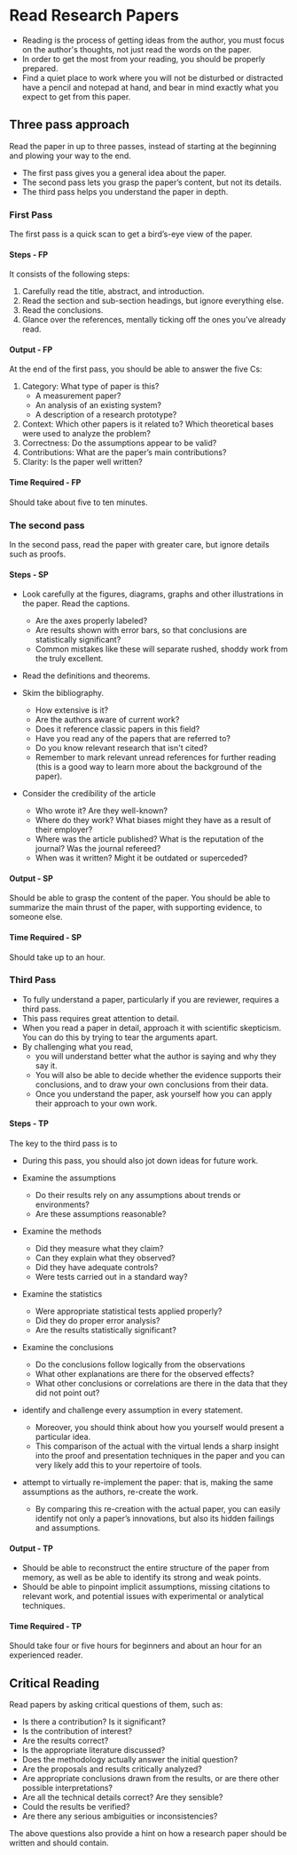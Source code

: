# Read Research Papers

- Reading is the process of getting ideas from the author, you must focus on the author's thoughts, not just read the words on the paper.
- In order to get the most from your reading, you should be properly prepared.
- Find a quiet place to work where you will not be disturbed or distracted have a pencil and notepad at hand, and bear in mind exactly what you expect to get from this paper.

## Three pass approach

Read the paper in up to three passes, instead of starting at the beginning and plowing your way to the end.

- The first pass gives you a general idea about the paper.
- The second pass lets you grasp the paper’s content, but not its details.
- The third pass helps you understand the paper in depth.

### First Pass

The first pass is a quick scan to get a bird’s-eye view of the paper.

#### Steps - FP

It consists of the following steps:

1. Carefully read the title, abstract, and introduction.
2. Read the section and sub-section headings, but ignore everything else.
3. Read the conclusions.
4. Glance over the references, mentally ticking off the ones you’ve already read.

#### Output - FP

At the end of the first pass, you should be able to answer the five Cs:

1. Category: What type of paper is this?
   - A measurement paper?
   - An analysis of an existing system?
   - A description of a research prototype?
2. Context: Which other papers is it related to? Which theoretical bases were used to analyze the problem?
3. Correctness: Do the assumptions appear to be valid?
4. Contributions: What are the paper’s main contributions?
5. Clarity: Is the paper well written?

#### Time Required - FP

Should take about five to ten minutes.

### The second pass

In the second pass, read the paper with greater care, but ignore details such as proofs.

#### Steps - SP

- Look carefully at the figures, diagrams, graphs and other illustrations in the paper. Read the captions.
  - Are the axes properly labeled?
  - Are results shown with error bars, so that conclusions are statistically significant?
  - Common mistakes like these will separate rushed, shoddy work from the truly excellent.

- Read the definitions and theorems.

- Skim the bibliography.
  - How extensive is it?
  - Are the authors aware of current work?
  - Does it reference classic papers in this field?
  - Have you read any of the papers that are referred to?
  - Do you know relevant research that isn't cited?
  - Remember to mark relevant unread references for further reading (this is a good way to learn more about the background of the paper).

- Consider the credibility of the article
  - Who wrote it? Are they well-known?
  - Where do they work? What biases might they have as a result of their employer?
  - Where was the article published? What is the reputation of the journal? Was the journal refereed?
  - When was it written? Might it be outdated or superceded?

#### Output - SP

Should be able to grasp the content of the paper. You should be able to summarize the main thrust of the paper, with supporting evidence, to someone else.

#### Time Required - SP

Should take up to an hour.

### Third Pass

- To fully understand a paper, particularly if you are reviewer, requires a third pass.
- This pass requires great attention to detail.
- When you read a paper in detail, approach it with scientific skepticism. You can do this by trying to tear the arguments apart.
- By challenging what you read,
  - you will understand better what the author is saying and why they say it.
  - You will also be able to decide whether the evidence supports their conclusions, and to draw your own conclusions from their data.
  - Once you understand the paper, ask yourself how you can apply their approach to your own work.

#### Steps - TP

The key to the third pass is to

- During this pass, you should also jot down ideas for future work.

- Examine the assumptions
  - Do their results rely on any assumptions about trends or environments?
  - Are these assumptions reasonable?

- Examine the methods
  - Did they measure what they claim?
  - Can they explain what they observed?
  - Did they have adequate controls?
  - Were tests carried out in a standard way?

- Examine the statistics
  - Were appropriate statistical tests applied properly?
  - Did they do proper error analysis?
  - Are the results statistically significant?

- Examine the conclusions
  - Do the conclusions follow logically from the observations
  - What other explanations are there for the observed effects?
  - What other conclusions or correlations are there in the data that they did not point out?

- identify and challenge every assumption in every statement.
  - Moreover, you should think about how you yourself would present a particular idea.
  - This comparison of the actual with the virtual lends a sharp insight into the proof and presentation techniques in the paper and you can very likely add this to your repertoire of tools.
- attempt to virtually re-implement the paper: that is, making the same assumptions as the authors, re-create the work.
  - By comparing this re-creation with the actual paper, you can easily identify not only a paper’s innovations, but also its hidden failings and assumptions.

#### Output - TP

- Should be able to reconstruct the entire structure of the paper from memory, as well as be able to identify its strong and weak points.
- Should be able to pinpoint implicit assumptions, missing citations to relevant work, and potential issues with experimental or analytical techniques.

#### Time Required - TP

Should take four or five hours for beginners and about an hour for an experienced reader.

## Critical Reading

Read papers by asking critical questions of them, such as:

- Is there a contribution? Is it significant?
- Is the contribution of interest?
- Are the results correct?
- Is the appropriate literature discussed?
- Does the methodology actually answer the initial question?
- Are the proposals and results critically analyzed?
- Are appropriate conclusions drawn from the results, or are there other possible interpretations?
- Are all the technical details correct? Are they sensible?
- Could the results be verified?
- Are there any serious ambiguities or inconsistencies?

The above questions also provide a hint on how a research paper should be written and should contain.
